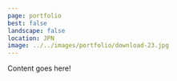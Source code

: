 ```yaml
---
page: portfolio
best: false
landscape: false
location: JPN
image: ../../images/portfolio/download-23.jpg
---
```

Content goes here!
